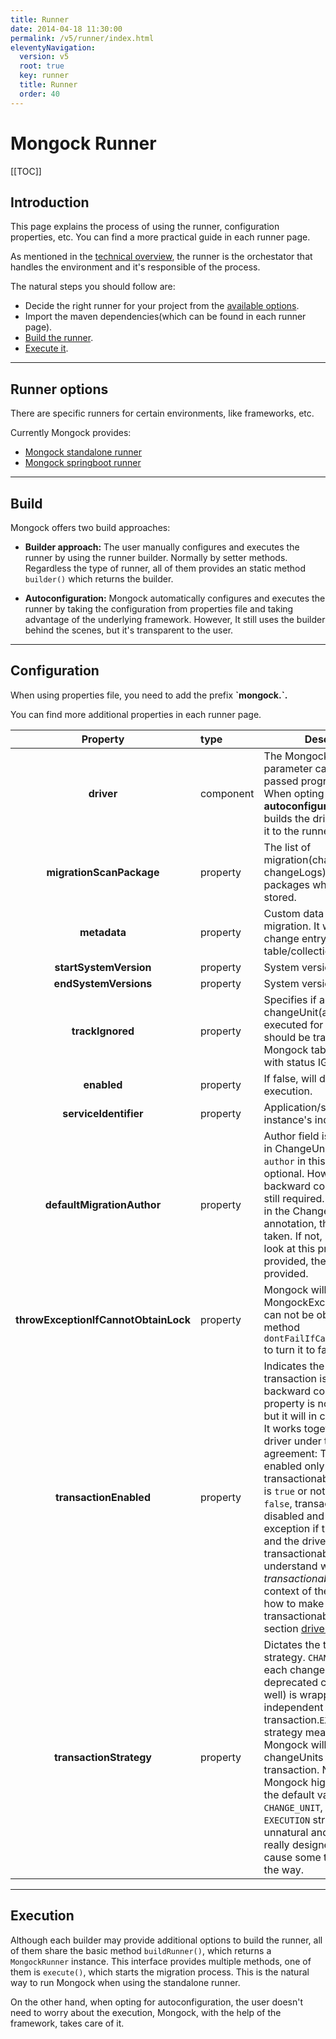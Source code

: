 ```yaml
---
title: Runner
date: 2014-04-18 11:30:00 
permalink: /v5/runner/index.html
eleventyNavigation:
  version: v5
  root: true
  key: runner 
  title: Runner
  order: 40
---
```

<h1 class="title">Mongock Runner</h1>




[[TOC]]

## Introduction
This page explains the process of using the runner, configuration properties, etc. You can find a more practical guide in each runner page.

As mentioned in the [technical overview](/technical-overview#runner), the runner is the orchestator that handles the environment and it's responsible of the process.


The natural steps you should follow are:
- Decide the right runner for your project from the [available options](#runner-options).
- Import the maven dependencies(which can be found in each runner page).
- [Build the runner](#build).
- [Execute it](#execution).
______________________________________

## Runner options
There are specific runners for certain environments, like frameworks, etc.

Currently Mongock provides: 
- [Mongock standalone runner](/v5/runner/standalone/) 
- [Mongock springboot runner](/v5/runner/springboot/) 
<!--- [Mongock micronaut runner](/runner/micronaut/) -->
______________________________________

## Build
Mongock offers two build approaches:

- **Builder approach:** The user manually configures and executes the runner by using the runner builder. Normally by setter methods. Regardless the type of runner, all of them provides an static method `builder()` which returns the builder.

- **Autoconfiguration:** Mongock automatically configures and executes the runner by taking the configuration from properties file and taking advantage of the underlying framework. However, It still uses the builder behind the scenes, but it's transparent to the user.
______________________________________

## Configuration

<p class="tipAlt">When using properties file, you need to add the prefix <b>`mongock.`.</b></p>
<p class="success">You can find more additional properties in each runner page.</p>

| Property                  | type | Description                                                                                  | Type                | Default value |
| :------------------------:|:---------------------------------------------------------------------------------------------|---------------------|:-----------:|:-------------:|
| **driver**                | component | The Mongock driver. This parameter can only be passed programatically. When opting for **autoconfiguration**, Mongock builds the driver and injects it to the runner. | ConnectionDriver | Mandatory |  
| **migrationScanPackage**  | property | The list of migration(changeUnits and changeLogs) classes and/or packages where they are stored. | List< String >      |Mandatory |  
| **metadata**              | property | Custom data attached to the migration. It will be added to change entry in the mongock table/collection. | Map<String, Object> | null |  
| **startSystemVersion**    | property | System version to start with.                                                                 | String              | `0` |  
| **endSystemVersions**     | property | System version to end with.                                                                   | String              | MAX_VALUE |  
| **trackIgnored**          | property | Specifies if an ignored changeUnit(already executed for example) should be track in the Mongock table/collection with status IGNORED. | boolean | `false` |  
| **enabled**               | property | If false, will disable Mongock execution.| boolean |NO          | `true` |  
| **serviceIdentifier**     | property | Application/service instance's indentifier. | String | null|
| **defaultMigrationAuthor**| property | Author field is not mandatory in ChangeUnit. The field `author` in this annotation is optional. However for backward compatibility it's still required. If it's provided in the ChangeUnit annotation, this value is taken. If not, Mongock will look at this property. If not provided, the default value is provided. | String | `default_author` |
| **throwExceptionIfCannotObtainLock**| property | Mongock will throw MongockException if lock can not be obtained. Builder method `dontFailIfCannotAcquireLock` to turn it to false. | boolean | long | `true` |  
| **transactionEnabled**              | property | Indicates the whether transaction is enabled. For backward compatibility, this property is not mandatory but it will in coming versions. It works together with the driver under the following agreement: Transactions are enabled only if the driver is transactionable and this field is `true` or not provided. If it's `false`, transactions are disabled and will throw an exception if this field is `true` and the driver is not transactionable. To understand what _transactionable_ means in the context of the driver and how to make a driver transactionable, visit the section [driver](/v5/driver/).      | boolean | null |  
| **transactionStrategy**   | property | Dictates the transaction strategy. `CHANGE_UNIT` means each changeUnit(applied to deprecated changeLog as well) is wrapped in an independent transaction.`EXECUTION` strategy means that Mongock will wrap all the changeUnits in a single transaction. Note that Mongock highly recommend the default value, `CHANGE_UNIT`, as the `EXECUTION` strategy is unnatural and, unless it's really designed for it, it can cause some troubles along the way. | String | `CHANGE_UNIT` |  
______________________________________

## Execution
Although each builder may provide additional options to build the runner, all of them share the basic method `buildRunner()`, which returns a `MongockRunner` instance. This interface provides multiple methods, one of them is `execute()`, which starts the migration process. This is the natural way to run Mongock when using the standalone runner. 

On the other hand, when opting for autoconfiguration, the user doesn't need to worry about the execution, Mongock, with the help of the framework, takes care of it.
